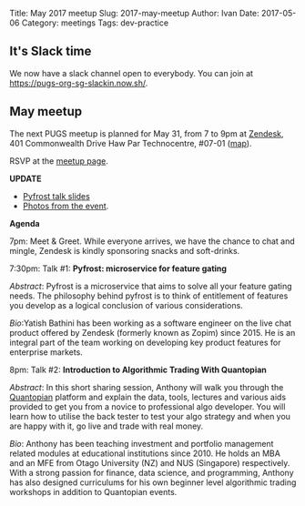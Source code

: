 Title: May 2017 meetup
Slug: 2017-may-meetup
Author: Ivan
Date: 2017-05-06
Category: meetings
Tags: dev-practice

## It's Slack time

We now have a slack channel open to everybody. You can join at
<https://pugs-org-sg-slackin.now.sh/>.


## May meetup

The next PUGS meetup is planned for May 31, from 7 to 9pm at
[Zendesk](https://www.zendesk.com/), 401 Commonwealth Drive Haw Par Technocentre, #07-01
([map](https://goo.gl/maps/NNHUz)).

RSVP at the [meetup page](https://www.meetup.com/Singapore-Python-User-Group/events/239748794/).

**UPDATE**

  - [Pyfrost talk slides](goo.gl/ZEGcY2)
  - [Photos from the event](https://goo.gl/1Qys5Z).


**Agenda**

7pm: Meet & Greet. While everyone arrives, we have the chance to chat and
mingle, Zendesk is kindly sponsoring snacks and soft-drinks.

7:30pm: Talk #1: **Pyfrost: microservice for feature gating**

*Abstract*: Pyfrost is a microservice that aims to solve all your feature gating
needs. The philosophy behind pyfrost is to think of entitlement of features you
develop as a logical conclusion of various considerations.


*Bio*:Yatish Bathini has been working as a software engineer on the live chat
product offered by Zendesk (formerly known as Zopim) since 2015. He is an
integral part of the team working on developing key product features for
enterprise markets.


8pm: Talk #2: **Introduction to Algorithmic Trading With Quantopian**

*Abstract*: In this short sharing session, Anthony will walk you through the
[Quantopian](https://www.quantopian.com) platform and explain the data, tools,
lectures and various aids provided to get you from a novice to professional algo
developer. You will learn how to utilise the back tester to test your algo
strategy and when you are happy with it, go live and trade with real money.

*Bio*: Anthony has been teaching investment and portfolio management related
modules at educational institutions since 2010. He holds an MBA and an MFE from
Otago University (NZ) and NUS (Singapore) respectively. With a strong passion
for finance, data science, and programming, Anthony has also designed
curriculums for his own beginner level algorithmic trading workshops in addition
to Quantopian events.

